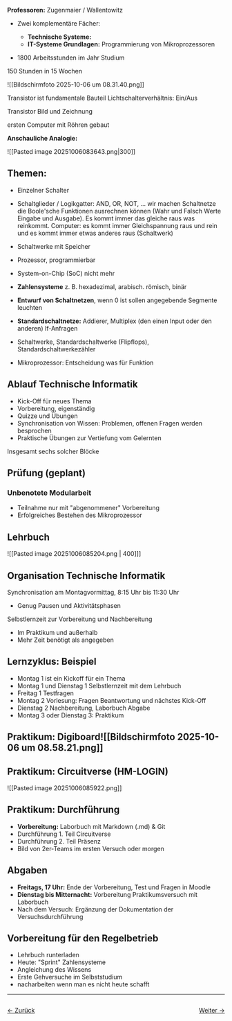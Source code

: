 **Professoren:** Zugenmaier / Wallentowitz 

- Zwei komplementäre Fächer:
	- **Technische Systeme:** 
	- **IT-Systeme Grundlagen:** Programmierung von Mikroprozessoren

- 1800 Arbeitsstunden im Jahr Studium

150 Stunden in 15 Wochen

![[Bildschirmfoto 2025-10-06 um 08.31.40.png]]


Transistor ist fundamentale Bauteil
Lichtschalterverhältnis: Ein/Aus

Transistor Bild und Zeichnung

ersten Computer mit Röhren gebaut

**Anschauliche Analogie:**

![[Pasted image 20251006083643.png|300]]    

## Themen:
- Einzelner Schalter
- Schaltglieder / Logikgatter: AND, OR, NOT, ... wir machen Schaltnetze die Boole'sche Funktionen ausrechnen können (Wahr und Falsch Werte Eingabe und Ausgabe). Es kommt immer das gleiche raus was reinkommt. Computer: es kommt immer Gleichspannung raus und rein und es kommt immer etwas anderes raus (Schaltwerk)
- Schaltwerke mit Speicher
- Prozessor, programmierbar
- System-on-Chip (SoC) nicht mehr


- **Zahlensysteme** z. B. hexadezimal, arabisch. römisch, binär
- **Entwurf von Schaltnetzen**, wenn 0 ist sollen angegebende Segmente leuchten
- **Standardschaltnetze:** Addierer, Multiplex (den einen Input oder den anderen) If-Anfragen
- Schaltwerke, Standardschaltwerke (Flipflops), Standardschaltwerkezähler
- Mikroprozessor: Entscheidung was für Funktion

## Ablauf Technische Informatik
- Kick-Off für neues Thema
- Vorbereitung, eigenständig
- Quizze und Übungen
- Synchronisation von Wissen: Problemen, offenen Fragen werden besprochen
- Praktische Übungen zur Vertiefung vom Gelernten

Insgesamt sechs solcher Blöcke

## Prüfung (geplant)
### Unbenotete Modularbeit
- Teilnahme nur mit "abgenommener" Vorbereitung
- Erfolgreiches Bestehen des Mikroprozessor

## Lehrbuch
![[Pasted image 20251006085204.png | 400]]]

## Organisation Technische Informatik

Synchronisation am Montagvormittag, 8:15 Uhr bis 11:30 Uhr
- Genug Pausen und Aktivitätsphasen

Selbstlernzeit zur Vorbereitung und Nachbereitung
- Im Praktikum und außerhalb
- Mehr Zeit benötigt als angegeben

## Lernzyklus: Beispiel
- Montag 1 ist ein Kickoff für ein Thema
- Montag 1 und Dienstag 1 Selbstlernzeit mit dem Lehrbuch
- Freitag 1 Testfragen
- Montag 2 Vorlesung: Fragen Beantwortung und nächstes Kick-Off
- Dienstag 2 Nachbereitung, Laborbuch Abgabe
- Montag 3 oder Dienstag 3: Praktikum

## Praktikum: Digiboard![[Bildschirmfoto 2025-10-06 um 08.58.21.png]]

## Praktikum: Circuitverse (HM-LOGIN)
![[Pasted image 20251006085922.png]]

## Praktikum: Durchführung
- **Vorbereitung:** Laborbuch mit Markdown (.md) & Git
- Durchführung 1. Teil Circuitverse
- Durchführung 2. Teil Präsenz
- Bild von 2er-Teams im ersten Versuch oder morgen

## Abgaben
- **Freitags, 17 Uhr:** Ende der Vorbereitung, Test und Fragen in Moodle
- **Dienstag bis Mitternacht:** Vorbereitung Praktikumsversuch mit Laborbuch
- Nach dem Versuch: Ergänzung der Dokumentation der Versuchsdurchführung

## Vorbereitung für den Regelbetrieb
 - Lehrbuch runterladen
 - Heute: "Sprint" Zahlensysteme
 - Angleichung des Wissens
 - Erste Gehversuche im Selbststudium
 - nacharbeiten wenn man es nicht heute schafft

 <hr>

<div style="display: flex; justify-content: space-between;">

  <a href="Semester 1/Technische Informatik 1">← Zurück</a>

  <a href="01 Zahlensysteme">Weiter →</a>

</div>